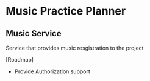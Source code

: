 # Music Practice Planner 
## Music Service 

Service that provides music resgistration to the project

[Roadmap]
* Provide Authorization support
